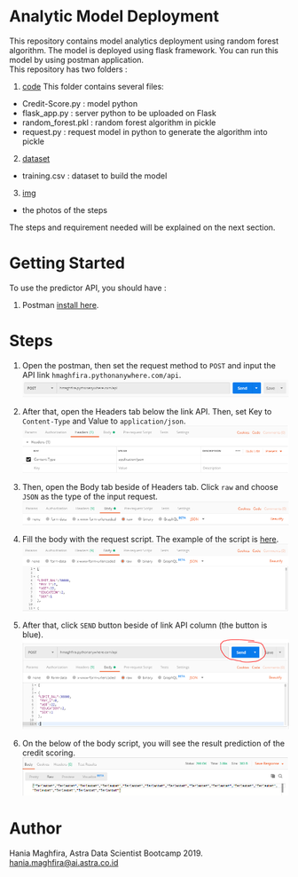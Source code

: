 # Analytic Model Deployment
This repository contains model analytics deployment using random forest algorithm. The model is deployed using flask framework. You can run this model by using postman application.<br>
This repository has two folders :
1. [code](https://github.com/hmaghfira/Analytic-Model-Deployment/tree/master/code)
This folder contains several files:
-  Credit-Score.py : model python
- flask_app.py : server python to be uploaded on Flask
- random_forest.pkl : random forest algorithm in pickle 
- request.py : request model in python to generate the algorithm into pickle
2. [dataset](https://github.com/hmaghfira/Analytic-Model-Deployment/tree/master/dataset)
- training.csv : dataset to build the model
3. [img](https://github.com/hmaghfira/Analytic-Model-Deployment/tree/master/img)
- the photos of the steps

The steps and requirement needed will be explained on the next section.

# Getting Started 
To use the predictor API, you should have :
1. Postman [install here](https://www.getpostman.com/).

# Steps
1. Open the postman, then set the request method to ``POST`` and input the API link ``hmaghfira.pythonanywhere.com/api``.
![](img/step1.PNG)

2. After that, open the Headers tab below the link API. Then, set Key to ``Content-Type`` and Value to ``application/json``.
![](img/step2.PNG)

3. Then, open the Body tab beside of Headers tab. Click ``raw`` and choose ``JSON`` as the type of the input request.
![](img/step3.PNG)

4. Fill the body with the request script. The example of the script is [here](https://github.com/hmaghfira/Analytic-Model-Deployment/blob/master/postman%20request.txt).
![](img/step4.PNG)

5. After that, click ``SEND`` button beside of link API column (the button is blue).
![](img/step5.PNG)

6. On the below of the body script, you will see the result prediction of the credit scoring.
![](img/step6.PNG)

# Author
Hania Maghfira, Astra Data Scientist Bootcamp 2019.<br>
hania.maghfira@ai.astra.co.id
